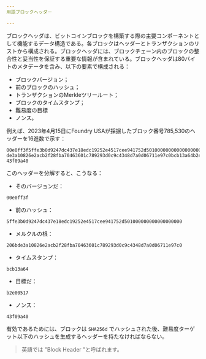 ```yaml
---
用語ブロックヘッダー

---
```

ブロックヘッダは、ビットコインブロックを構築する際の主要コンポーネントとして機能するデータ構造である。各ブロックはヘッダーとトランザクションのリストから構成される。ブロックヘッダには、ブロックチェーン内のブロックの整合性と妥当性を保証する重要な情報が含まれている。ブロックヘッダは80バイトのメタデータを含み、以下の要素で構成される：


- ブロックバージョン；
- 前のブロックのハッシュ；
- トランザクションのMerkleツリールート；
- ブロックのタイムスタンプ；
- 難易度の目標
- ノンス。

例えば、2023年4月15日にFoundry USAが採掘したブロック番号785,530のヘッダーを16進数で示す：

```text
00e0ff3f5ffe3b0d9247dc437e18edc19252e4517cee941752d501000000000000000000206b
de3a10826e2acb2f28fba70463601c789293d0c9c4348d7a0d06711e97c0bcb13a64b2e00517
43f09a40
```

このヘッダーを分解すると、こうなる：


- そのバージョンだ：

```text
00e0ff3f
```


- 前のハッシュ：

```text
5ffe3b0d9247dc437e18edc19252e4517cee941752d501000000000000000000
```


- メルクルの根：

```text
206bde3a10826e2acb2f28fba70463601c789293d0c9c4348d7a0d06711e97c0
```


- タイムスタンプ：

```text
bcb13a64
```


- 目標だ：

```text
b2e00517
```


- ノンス：

```text
43f09a40
```

有効であるためには、ブロックは `SHA256d` でハッシュされた後、難易度ターゲット以下のハッシュを生成するヘッダーを持たなければならない。

> 英語では "Block Header "と呼ばれます。